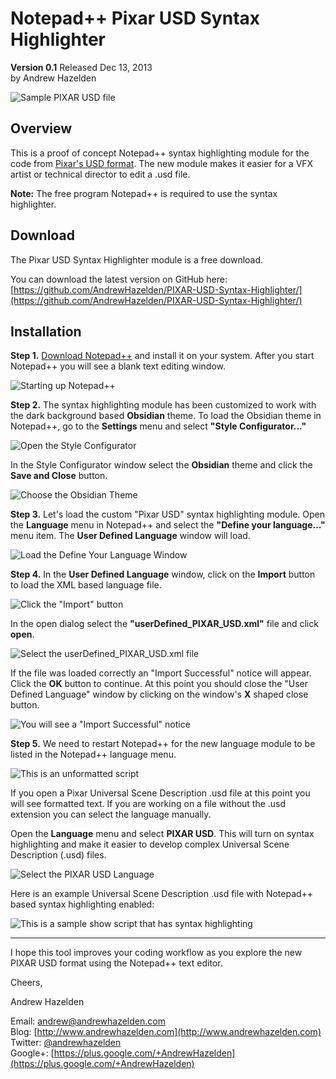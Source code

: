 # Notepad++ Pixar USD Syntax Highlighter  #
**Version 0.1** Released Dec 13, 2013   
by Andrew Hazelden

![Sample PIXAR USD file](screenshots/ascii-usd-screenshot.png)

## Overview ##

This is a proof of concept Notepad++ syntax highlighting module for the code from [Pixar's USD format](http://graphics.pixar.com/usd/). The new module makes it easier for a VFX artist or technical director to edit a .usd file.

**Note:** The free program Notepad++ is required to use the syntax highlighter.

## Download ##

The Pixar USD Syntax Highlighter module is a free download.

You can download the latest version on GitHub here:   
[https://github.com/AndrewHazelden/PIXAR-USD-Syntax-Highlighter/](https://github.com/AndrewHazelden/PIXAR-USD-Syntax-Highlighter/)

## Installation ##

**Step 1.**  [Download Notepad++](http://notepad-plus-plus.org/download/v6.4.5.html) and install it on your system. After you start Notepad++ you will see a blank text editing window.

![Starting up Notepad++](screenshots/1_notepad++_UI_start.png)

**Step 2.**  The syntax highlighting module has been customized to work with the dark background based **Obsidian** theme. To load the Obsidian theme in Notepad++, go to the **Settings** menu and select **"Style Configurator..."**

![Open the Style Configurator](screenshots/2_style_configurator.png)

In the Style Configurator window select the **Obsidian** theme and click the **Save and Close** button. 

![Choose the Obsidian Theme](screenshots/3_style_configurator_obsidian.png)

**Step 3.** Let's load the custom "Pixar USD" syntax highlighting module. Open the **Language** menu in Notepad++ and select the **"Define your language..."** menu item. The **User Defined Language** window will load.

![Load the Define Your Language Window](screenshots/4_define_your_language.png)


**Step 4.** In the **User Defined Language** window, click on the **Import** button to load the XML based language file.

![Click the "Import" button](screenshots/5_import_a_language.png)

In the open dialog select the **"userDefined_PIXAR_USD.xml"** file and click **open**.

![Select the userDefined_PIXAR_USD.xml file ](screenshots/6_select_the_language_file.png)

If the file was loaded correctly an "Import Successful" notice will appear.  Click the **OK** button to continue. At this point you should close the "User Defined Language" window by clicking on the window's **X** shaped close button.

![You will see a "Import Successful" notice](screenshots/7_import_success.png)

**Step 5.**  We need to restart Notepad++ for the new language module to be listed in the Notepad++ language menu.

![This is an unformatted script](screenshots/8_unstyled_text.png)

If you open a Pixar Universal Scene Description .usd file at this point you will see formatted text. If you are working on a file without the .usd extension you can select the language manually.

Open the **Language** menu and select **PIXAR USD**. This will turn on syntax highlighting and make it easier to develop complex Universal Scene Description (.usd) files.
 
![Select the PIXAR USD Language](screenshots/9_select_the_language.png)


Here is an example Universal Scene Description .usd file with Notepad++ based syntax highlighting enabled:

![This is a sample show script that has syntax highlighting](screenshots/10_highlighted_pixar_usd.png)

* * *

I hope this tool improves your coding workflow as you explore the new PIXAR USD format using the Notepad++ text editor.

Cheers,  

Andrew Hazelden

Email: [andrew@andrewhazelden.com](mailto:andrew@andrewhazelden.com)   
Blog: [http://www.andrewhazelden.com](http://www.andrewhazelden.com)  
Twitter: [@andrewhazelden](https://twitter.com/andrewhazelden)  
Google+: [https://plus.google.com/+AndrewHazelden](https://plus.google.com/+AndrewHazelden)



